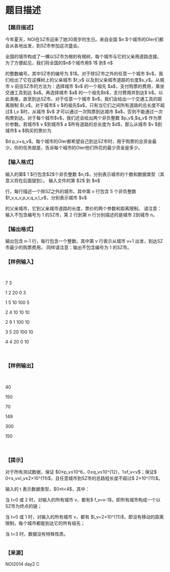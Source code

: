 # 题目描述


<h3>
【题目描述】
</h3>
<p>
今年夏天，NOI在SZ市迎来了她30周岁的生日。来自全国 $n $个城市的OIer们都会从各地出发，到SZ市参加这次盛会。
</p>
<p>
全国的城市构成了一棵以SZ市为根的有根树，每个城市与它的父亲用道路连接。为了方便起见，我们将全国的$n$个城市用$ 1$ 到$ n$
</p>
<p>
的整数编号。其中SZ市的编号为 $1$。对于除SZ市之外的任意一个城市 $v$，我们给出了它在这棵树上的父亲城市 $f_v$ 以及到父亲城市道路的长度$s_v$。从城市 v 前往SZ市的方法为：选择城市 $v$ 的一个祖先 $a$，支付购票的费用，乘坐交通工具到达 $a$。再选择城市 $a$ 的一个祖先$b$，支付费用并到达$ b$。以此类推，直至到达SZ市。对于任意一个城市 $v$，我们会给出一个交通工具的距离限制 $l_v$。对于城市$ v $的祖先$a$，只有当它们之间所有道路的总长度不超过$ l_v $时，从城市 $v$ 才可以通过一次购票到达城市 $a$，否则不能通过一次购票到达。对于每个城市$v$，我们还会给出两个非负整数 $p_v$,$q_v$ 作为票价参数。若城市$ v $到城市$ a $所有道路的总长度为 $d$，那么从城市 $v $到城市$ a $购买的票价为
</p>
<p>
$d p_v+q_v$。每个城市的OIer都希望自己到达SZ市时，用于购票的总资金最少。你的任务就是，告诉每个城市的OIer他们所花的最少资金是多少。
</p>
<h3>
【输入格式】
</h3>
<p>
输入的第$ 1 $行包含$2$个非负整数 $n,t$，分别表示城市的个数和数据类型（其意义将在后面提到）。 输入文件的第 $2$ 到 $n$
</p>
<p>
行，每行描述一个除SZ之外的城市。其中第 v 行包含 5 个非负整数 $f_v,s_v,p_v,q_v,l_v$，分别表示城市 $v$
</p>
<p>
的父亲城市，它到父亲城市道路的长度，票价的两个参数和距离限制。 请注意：输入不包含编号为 1 的SZ市，第 2 行到第 n 行分别描述的是城市 2到城市 n。
</p>
<h3>
【输出格式】
</h3>
<p>
输出包含 n-1 行，每行包含一个整数。其中第 v 行表示从城市 v+1 出发，到达SZ市最少的购票费用。 同样请注意：输出不包含编号为 1 的SZ市。
</p>
<h3>
【样例输入】
</h3>
<p>
<br/>
</p>
<p>
7 3
</p>
<p>
1 2 20 0 3
</p>
<p>
1 5 10 100 5
</p>
<p>
2 4 10 10 10
</p>
<p>
2 9 1 100 10
</p>
<p>
3 5 20 100 10
</p>
<p>
4 4 20 0 10
</p>
<p>
<br/>
</p>
<h3>
【样例输出】
</h3>
<p>
<br/>
</p>
<p>
40
</p>
<p>
150
</p>
<p>
70
</p>
<p>
149
</p>
<p>
300
</p>
<p>
150
</p>
<p>
<br/>
</p>
<h3>
【提示】
</h3>
<p>
对于所有测试数据，保证 $0≤p_v≤10^6，0≤q_v≤10^{12}，1≤f_v&lt;v$；保证$ 0&lt;s_v≤l_v≤2×10^{11}$，且任意城市到SZ市的总路程长度不超过$ 2×10^{11}$。
</p>
<p>
输入的 t 表示数据类型，$0≤t&lt;4$，其中：
</p>
<p>
当 t=0 或 2 时，对输入的所有城市 v，都有$ f_v=v-1$，即所有城市构成一个以SZ市为终点的链；
</p>
<p>
当 t=0 或 1 时，对输入的所有城市 v，都有 $l_v=2×10^{11}$，即没有移动的距离限制，每个城市都能到达它的所有祖先；
</p>
<p>
当 t=3 时，数据没有特殊性质。
</p>
<p>
<img src="/upload/image/20150529/20150529121625_80416.png" alt=""/> 
</p>
<h3>
【来源】
</h3>
<p>
NOI2014 day2 C
</p>
